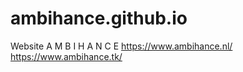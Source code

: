 # ambihance.github.io
Website A M B I H A N C E
https://www.ambihance.nl/
https://www.ambihance.tk/
